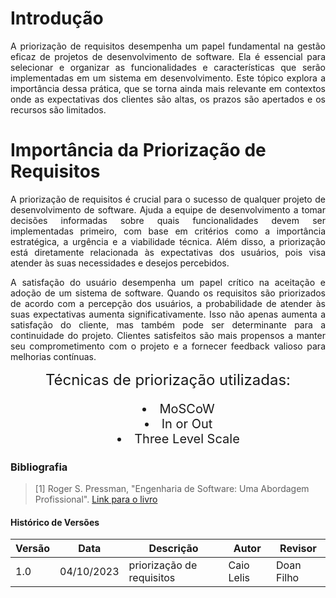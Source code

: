 # Introdução
<p style="text-align: justify;">
A priorização de requisitos desempenha um papel fundamental na gestão eficaz de projetos de desenvolvimento de software. Ela é essencial para selecionar e organizar as funcionalidades e características que serão implementadas em um sistema em desenvolvimento. Este tópico explora a importância dessa prática, que se torna ainda mais relevante em contextos onde as expectativas dos clientes são altas, os prazos são apertados e os recursos são limitados.
</p>

# Importância da Priorização de Requisitos
<p style="text-align: justify;">
A priorização de requisitos é crucial para o sucesso de qualquer projeto de desenvolvimento de software. Ajuda a equipe de desenvolvimento a tomar decisões informadas sobre quais funcionalidades devem ser implementadas primeiro, com base em critérios como a importância estratégica, a urgência e a viabilidade técnica. Além disso, a priorização está diretamente relacionada às expectativas dos usuários, pois visa atender às suas necessidades e desejos percebidos.
</p>

<p style="text-align: justify;">
A satisfação do usuário desempenha um papel crítico na aceitação e adoção de um sistema de software. Quando os requisitos são priorizados de acordo com a percepção dos usuários, a probabilidade de atender às suas expectativas aumenta significativamente. Isso não apenas aumenta a satisfação do cliente, mas também pode ser determinante para a continuidade do projeto. Clientes satisfeitos são mais propensos a manter seu comprometimento com o projeto e a fornecer feedback valioso para melhorias contínuas.
</p>


<div style="text-align: center; font-size: 24px;">
    Técnicas de priorização utilizadas:
</div>

<div style="text-align: center; font-size: 20px;">
    <ul style="list-style-position: inside;">
        <li>MoSCoW</li>
        <li>In or Out</li>
        <li>Three Level Scale</li>
    </ul>
</div>


### Bibliografia
> [1] Roger S. Pressman, "Engenharia de Software: Uma Abordagem Profissional". [Link para o livro](https://analisederequisitos.com.br/wp-content/uploads/2023/06/engenharia-de-software-8a-ed-pressman-compactado.pdf)

    
#### Histórico de Versões

| Versão | Data       | Descrição            | Autor          | Revisor          |
|--------|------------|----------------------|----------------|----------------  |
| 1.0    | 04/10/2023 | priorização de requisitos   | Caio Lelis  |     Doan Filho         |